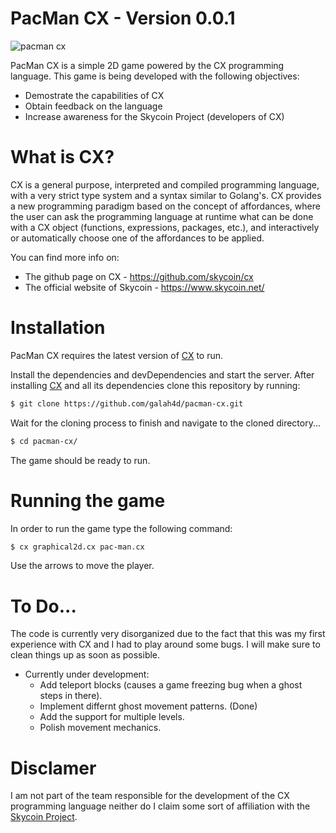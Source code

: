 # PacMan CX - Version 0.0.1

![pacman cx](https://github.com/galah4d/pacman-cx/blob/master/screenshots/screenshot-main.png)

PacMan CX is a simple 2D game powered by the CX programming language.
This game is being developed with the following objectives:

  - Demostrate the capabilities of CX
  - Obtain feedback on the language
  - Increase awareness for the Skycoin Project (developers of CX)

# What is CX?
CX is a general purpose, interpreted and compiled programming language, with a very strict type system and a syntax similar to Golang's. CX provides a new programming paradigm based on the concept of affordances, where the user can ask the programming language at runtime what can be done with a CX object (functions, expressions, packages, etc.), and interactively or automatically choose one of the affordances to be applied.

You can find more info on:
  - The github page on CX - https://github.com/skycoin/cx
  - The official website of Skycoin - https://www.skycoin.net/

# Installation
PacMan CX  requires the latest version of [CX](https://github.com/skycoin/cx) to run.

Install the dependencies and devDependencies and start the server.
After installing [CX](https://github.com/skycoin/cx) and all its dependencies clone this repository by running:

```sh
$ git clone https://github.com/galah4d/pacman-cx.git
```

Wait for the cloning process to finish and navigate to the cloned directory...

```sh
$ cd pacman-cx/
```

The game should be ready to run.

# Running the game
In order to run the game type the following command:

```sh
$ cx graphical2d.cx pac-man.cx
```

Use the arrows to move the player.

# To Do...
The code is currently very disorganized due to the fact that this was my first experience with CX and I had to play around some bugs. I will make sure to clean things up as soon as possible.
 - Currently under development:
   - Add teleport blocks (causes a game freezing bug when a ghost steps in there).
   - Implement differnt ghost movement patterns. (Done)
   - Add the support for multiple levels.
   - Polish movement mechanics.

# Disclamer
I am not part of the team responsible for the development of the CX programming language neither do I claim some sort of affiliation with the [Skycoin Project](https://www.skycoin.net/).
